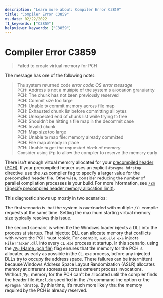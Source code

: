 ```yaml
---
description: "Learn more about: Compiler Error C3859"
title: "Compiler Error C3859"
ms.date: 02/22/2022
f1_keywords: ["C3859"]
helpviewer_keywords: ["C3859"]
---
```

# Compiler Error C3859

> Failed to create virtual memory for PCH

The message has one of the following notes:
>The system returned code *error code*: *OS error message*\
>PCH: Address is not a multiple of the system's allocation granularity\
>PCH: The chunk has not been previously reserved\
>PCH: Commit size too large\
>PCH: Unable to commit memory across file map\
>PCH: Exhausted chunk list before committing all bytes\
>PCH: Unexpected end of chunk list while trying to free\
>PCH: Shouldn't be hitting a file map in the decommit case\
>PCH: Invalid chunk\
>PCH: Map size too large\
>PCH: Unable to map file: memory already committed\
>PCH: File map already in place\
>PCH: Unable to get the requested block of memory\
>Consider using /Fp to allow the compiler to reserve the memory early

There isn't enough virtual memory allocated for your [precompiled header (PCH)](../../build/creating-precompiled-header-files.md). If your precompiled header uses an explicit `#pragma hdrstop` directive, use the **`/Zm`** compiler flag to specify a larger value for the precompiled header file. Otherwise, consider reducing the number of parallel compilation processes in your build. For more information, see [`/Zm` (Specify precompiled header memory allocation limit)](../../build/reference/zm-specify-precompiled-header-memory-allocation-limit.md).

This diagnostic shows up mostly in two scenarios: 

The first scenario is that the system is overloaded with multiple `/Yu` compile requests at the same time. Setting the maximum starting virtual memory size typically resolves this issue.

The second scenario is when the the Windows loader injects a DLL into the process at startup. That injected DLL can allocate memory that conflicts with where the PCH must reside. For example, `msbuild.exe` injects `FileTracker.dll` into every `CL.exe` process at startup. In this scenario, using the [`/Fp` (Name .pch file)](../../build/reference/fp-name-dot-pch-file.md) flag ensures that the memory for the PCH is allocated as early as possible in the `CL.exe` process, before any injected DLLs try to occupy the address space. These failures can be intermittent because Windows Address Space Layout Randomization (ASLR) allocates memory at different addresses across different process invocations. Without `/Fp`, memory for the PCH can't be allocated until the compiler finds the header file `#include` specified in the `/Yu` command line option or the `#pragma hdrstop`. By this time, it's much more likely that the memory required by the PCH is already reserved.
